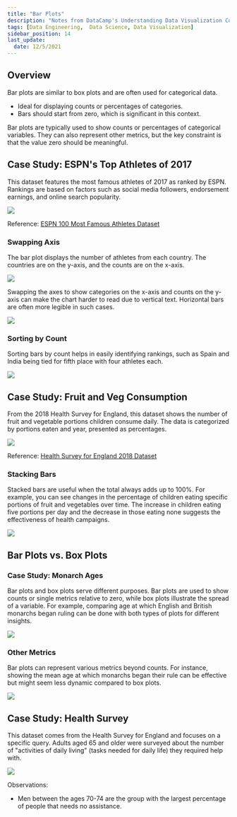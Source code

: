 ```yaml
---
title: "Bar Plots"
description: "Notes from DataCamp's Understanding Data Visualization Course"
tags: [Data Engineering,  Data Science, Data Visualization]
sidebar_position: 14
last_update:
  date: 12/5/2021
---
```


## Overview

Bar plots are similar to box plots and are often used for categorical data.

- Ideal for displaying counts or percentages of categories.
- Bars should start from zero, which is significant in this context.

Bar plots are typically used to show counts or percentages of categorical variables. They can also represent other metrics, but the key constraint is that the value zero should be meaningful.


## Case Study: ESPN's Top Athletes of 2017

This dataset features the most famous athletes of 2017 as ranked by ESPN. Rankings are based on factors such as social media followers, endorsement earnings, and online search popularity.

<div class='img-center'>

![](/img/docs/casestudy-espn-top-athlete-2017.png)

</div>

Reference: [ESPN 100 Most Famous Athletes Dataset](https://data.world/wesmagee/2017-espn-world-fame-100)

### Swapping Axis

The bar plot displays the number of athletes from each country. The countries are on the y-axis, and the counts are on the x-axis.

<div class='img-center'>

![](/img/docs/casestudy-espn-top-athlete-2017-bar-y-axis.png)

</div>

Swapping the axes to show categories on the x-axis and counts on the y-axis can make the chart harder to read due to vertical text. Horizontal bars are often more legible in such cases.

<div class='img-center'>

![](/img/docs/casestudy-espn-top-athlete-2017-bar-x-axis.png)

</div>

### Sorting by Count

Sorting bars by count helps in easily identifying rankings, such as Spain and India being tied for fifth place with four athletes each.

<div class='img-center'>

![](/img/docs/casestudy-espn-top-athlete-2017-sort-count.png)

</div>

## Case Study: Fruit and Veg Consumption

From the 2018 Health Survey for England, this dataset shows the number of fruit and vegetable portions children consume daily. The data is categorized by portions eaten and year, presented as percentages.

<div class='img-center'>

![](/img/docs/casestudy-fruit-veg-consumption-children.png)

</div>

Reference: [Health Survey for England 2018 Dataset](https://digital.nhs.uk/data-and-information/publications/statistical/health-survey-for-england/2018/health-survey-for-england-2018-data-tables)

### Stacking Bars

Stacked bars are useful when the total always adds up to 100%. For example, you can see changes in the percentage of children eating specific portions of fruit and vegetables over time. The increase in children eating five portions per day and the decrease in those eating none suggests the effectiveness of health campaigns.

<div class='img-center'>

![](/img/docs/casestudy-fruit-veg-consumption-children-stacked-bars.png)

</div>

## Bar Plots vs. Box Plots

### Case Study: Monarch Ages

Bar plots and box plots serve different purposes. Bar plots are used to show counts or single metrics relative to zero, while box plots illustrate the spread of a variable. For example, comparing age at which English and British monarchs began ruling can be done with both types of plots for different insights.

<div class='img-center'>

![](/img/docs/casestudy-monarch-ages-bar-box-plotsss.png)

</div>

### Other Metrics

Bar plots can represent various metrics beyond counts. For instance, showing the mean age at which monarchs began their rule can be effective but might seem less dynamic compared to box plots.

<div class='img-center'>

![](/img/docs/casestudy-monarch-ages-other-metricsss-mean-agee.png)

</div>

## Case Study: Health Survey 

This dataset comes from the Health Survey for England and focuses on a specific query. Adults aged 65 and older were surveyed about the number of "activities of daily living" (tasks needed for daily life) they required help with.

<div class='img-center'>

 ![](/img/docs/casestudy-health-surveyyy.png)

</div>

Observations:

- Men between the ages 70-74 are the group with the largest percentage of people that needs no assistance.